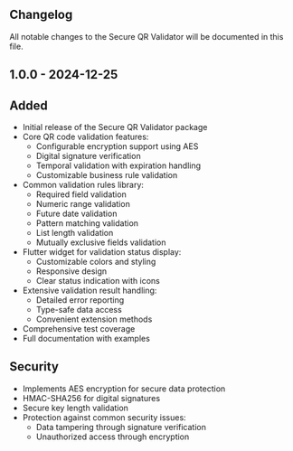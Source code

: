 ## Changelog

All notable changes to the Secure QR Validator will be documented in this file.


## 1.0.0 - 2024-12-25

## Added

* Initial release of the Secure QR Validator package
* Core QR code validation features:
    * Configurable encryption support using AES
    * Digital signature verification
    * Temporal validation with expiration handling
    * Customizable business rule validation
* Common validation rules library:
    * Required field validation
    * Numeric range validation
    * Future date validation
    * Pattern matching validation
    * List length validation
    * Mutually exclusive fields validation
* Flutter widget for validation status display:
    * Customizable colors and styling
    * Responsive design
    * Clear status indication with icons
* Extensive validation result handling:
    * Detailed error reporting
    * Type-safe data access
    * Convenient extension methods
* Comprehensive test coverage
* Full documentation with examples


## Security

* Implements AES encryption for secure data protection
* HMAC-SHA256 for digital signatures
* Secure key length validation
* Protection against common security issues:
    * Data tampering through signature verification
    * Unauthorized access through encryption
